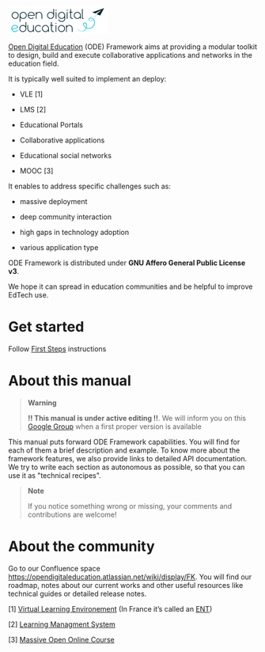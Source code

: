 ![](/assets/ode-mini.png)

[Open Digital Education](http://opendigitaleducation.com) (ODE) Framework aims at providing a modular toolkit to design, build and execute collaborative applications and networks in the education field.

It is typically well suited to implement an deploy:

-   VLE [1]

-   LMS [2]

-   Educational Portals

-   Collaborative applications

-   Educational social networks

-   MOOC [3]

It enables to address specific challenges such as:

-   massive deployment

-   deep community interaction

-   high gaps in technology adoption

-   various application type

ODE Framework is distributed under **GNU Affero General Public License v3**.

We hope it can spread in education communities and be helpful to improve EdTech use.

# Get started

Follow [First Steps](first-steps/index.md) instructions

# About this manual

> **Warning**
>
> **!! This manual is under active editing !!**. We will inform you on this [Google Group](https://groups.google.com/forum/#!forum/entcore) when a first proper version is available

This manual puts forward ODE Framework capabilities. You will find for each of them a brief description and example. To know more about the framework features, we also provide links to detailed API documentation. We try to write each section as autonomous as possible, so that you can use it as "technical recipes".

> **Note**
>
> If you notice something wrong or missing, your comments and contributions are welcome!

# About the community

Go to our Confluence space <https://opendigitaleducation.atlassian.net/wiki/display/FK>. You will find our roadmap, notes about our current works and other useful resources like technical guides or detailed release notes.

[1] [Virtual Learning Environement](https://en.wikipedia.org/wiki/Virtual_learning_environment) (In France it’s called an [ENT](https://fr.wikipedia.org/wiki/Espace_num%C3%A9rique_de_travail))

[2] [Learning Managment System](https://en.wikipedia.org/wiki/Learning_management_system)

[3] [Massive Open Online Course](https://en.wikipedia.org/wiki/Massive_open_online_course)
